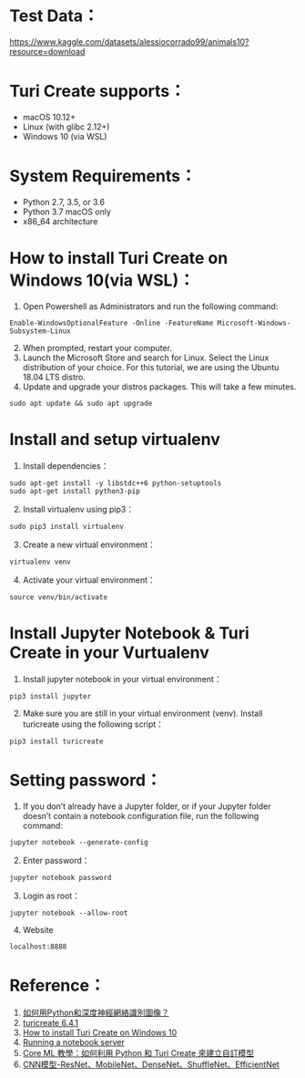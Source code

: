 # Test Data：
<https://www.kaggle.com/datasets/alessiocorrado99/animals10?resource=download>

# Turi Create supports：
- macOS 10.12+
- Linux (with glibc 2.12+)
- Windows 10 (via WSL)
# System Requirements：
- Python 2.7, 3.5, or 3.6
- Python 3.7 macOS only
- x86_64 architecture

# How to install Turi Create on Windows 10(via WSL)：
1. Open Powershell as Administrators and run the following command:
```
Enable-WindowsOptionalFeature -Online -FeatureName Microsoft-Windows-Subsystem-Linux
```
2. When prompted, restart your computer.
3. Launch the Microsoft Store and search for Linux. Select the Linux distribution of your choice. For this tutorial, we are using the Ubuntu 18.04 LTS distro.
4. Update and upgrade your distros packages. This will take a few minutes.
```
sudo apt update && sudo apt upgrade
```
# Install and setup virtualenv
1. Install dependencies：
```
sudo apt-get install -y libstdc++6 python-setuptools
sudo apt-get install python3-pip 
```
2. Install virtualenv using pip3：
```
sudo pip3 install virtualenv 
```
3. Create a new virtual environment：
```
virtualenv venv
```
4. Activate your virtual environment：
```
source venv/bin/activate
```
# Install Jupyter Notebook & Turi Create in your Vurtualenv
1. Install jupyter notebook in your virtual environment：
```
pip3 install jupyter
```
2. Make sure you are still in your virtual environment (venv). Install turicreate using the following script：
```
pip3 install turicreate
```

# Setting password：
1. If you don’t already have a Jupyter folder, or if your Jupyter folder doesn’t contain a notebook configuration file, run the following command:
```
jupyter notebook --generate-config
```
2. Enter password：
```
jupyter notebook password
```
3. Login as root：
```
jupyter notebook --allow-root
```
4. Website
```
localhost:8888
```
# Reference：
1. [如何用Python和深度神經網絡識別圖像？](https://onway2017.wordpress.com/2020/07/17/%E5%A6%82%E4%BD%95%E7%94%A8python%E5%92%8C%E6%B7%B1%E5%BA%A6%E7%A5%9E%E7%B6%93%E7%B6%B2%E7%B5%A1%E8%AD%98%E5%88%A5%E5%9C%96%E5%83%8F%EF%BC%9F/)
2. [turicreate 6.4.1](https://pypi.org/project/turicreate/)
3. [How to install Turi Create on Windows 10](https://medium.com/@malondireads/installing-turicreate-on-windows-10-534e147a4792)
4. [Running a notebook server](https://jupyter-notebook.readthedocs.io/en/stable/public_server.html)
5. [Core ML 教學：如何利用 Python 和 Turi Create 來建立自訂模型](https://www.appcoda.com.tw/core-ml-model-with-python/)
6. [CNN模型-ResNet、MobileNet、DenseNet、ShuffleNet、EfficientNet](https://cinnamonaitaiwan.medium.com/cnn%E6%A8%A1%E5%9E%8B-resnet-mobilenet-densenet-shufflenet-efficientnet-5eba5c8df7e4)
